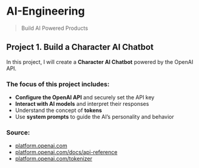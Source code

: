 # AI-Engineering

> Build AI Powered Products
> 

## Project 1. Build a Character AI Chatbot

In this project, I will create a **Character AI Chatbot** powered by the OpenAI API.

### **The focus of this project includes:**

- **Configure the OpenAI API** and securely set the API key
- **Interact with AI models** and interpret their responses
- Understand the concept of **tokens**
- Use **system prompts** to guide the AI’s personality and behavior

### **Source:**

- [platform.openai.com](https://platform.openai.com/)
- [platform.openai.com/docs/api-reference](https://platform.openai.com/docs/api-reference/introduction)
- [platform.openai.com/tokenizer](https://platform.openai.com/tokenizer)